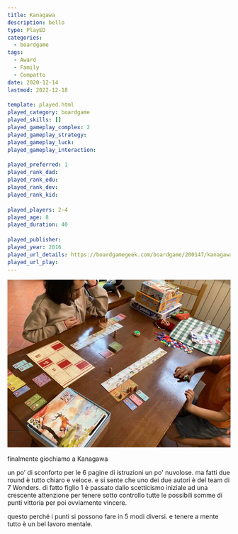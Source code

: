 ```yaml
---
title: Kanagawa
description: bello
type: PlayED
categories:
  - boardgame
tags:
  - Award
  - Family
  - Compatto
date: 2020-12-14
lastmod: 2022-12-18

template: played.html
played_category: boardgame
played_skills: []
played_gameplay_complex: 2
played_gameplay_strategy:
played_gameplay_luck:
played_gameplay_interaction:

played_preferred: 1
played_rank_dad: 
played_rank_edu: 
played_rank_dev: 
played_rank_kid: 

played_players: 2-4
played_age: 8
played_duration: 40

played_publisher: 
played_year: 2016
played_url_details: https://boardgamegeek.com/boardgame/200147/kanagawa
played_url_play: 
---
```


![](img/kanagawa.webp)

finalmente giochiamo a Kanagawa

un po’ di sconforto per le 6 pagine di istruzioni un po' nuvolose. ma fatti due round è tutto chiaro e veloce. e si sente che uno dei due autori è del team di 7 Wonders. di fatto figlio 1 è passato dallo scetticismo iniziale ad una crescente attenzione per tenere sotto controllo tutte le possibili somme di punti vittoria per poi ovviamente vincere. 

questo perché i punti si possono fare in 5 modi diversi. e tenere a mente tutto è un bel lavoro mentale. 
